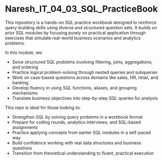# Naresh_IT_04_03_SQL_PracticeBook

This repository is a hands-on SQL practice workbook designed to reinforce query-building skills using diverse and structured question sets. It builds on prior SQL modules by focusing purely on practical application through exercises that simulate real-world business scenarios and analytics problems.

In this module, we:

- Solve structured SQL problems involving filtering, joins, aggregations, and ordering
- Practice logical problem-solving through nested queries and subqueries
- Work on case-based questions across domains like sales, HR, retail, and banking
- Develop fluency in using SQL functions, aliases, and grouping mechanisms
- Translate business objectives into step-by-step SQL queries for analysis

This repo is ideal for those looking to:

- Strengthen SQL by solving query problems in a workbook format
- Prepare for coding rounds, analytics interviews, and SQL-based assignments
- Practice applying concepts from earlier SQL modules in a self-paced way
- Build confidence working with real data structures and business questions
- Transition from theoretical understanding to fluent, practical execution
